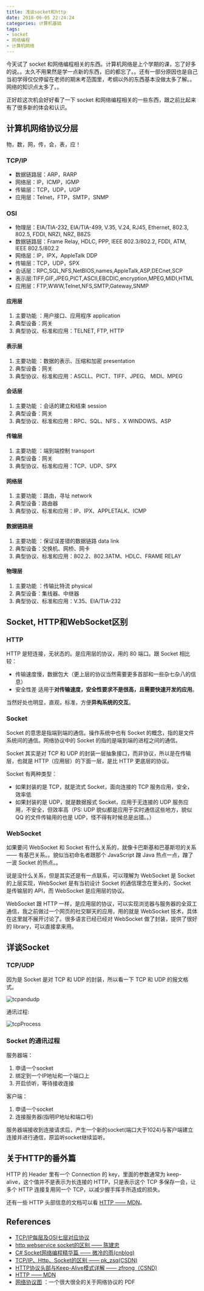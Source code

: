 ```yaml
---
title: 浅谈socket和http
date: 2018-06-05 22:24:24
categories: 计算机基础
tags:
- socket
- 网络编程
- 计算机网络
---
```


今天试了 socket 和网络编程相关的东西。计算机网络是上个学期的课，忘了好多的说。。太久不用果然是学一点新的东西，旧的都忘了。。还有一部分原因也是自己当初学得仅仅停留在老师的期末考范围里，考纲以外的东西基本没做太多了解。。网络的知识点太多了。。

正好趁这次机会好好看了一下 socket 和网络编程相关的一些东西，跟之前比起来有了很多新的体会和认识。


## 计算机网络协议分层
物，数，网，传，会，表，应！

### TCP/IP
- 数据链路层：ARP，RARP
- 网络层：IP，ICMP，IGMP
- 传输层：TCP，UDP，UGP
- 应用层：Telnet，FTP，SMTP，SNMP

### OSI
- 物理层：EIA/TIA-232, EIA/TIA-499, V.35, V.24, RJ45, Ethernet, 802.3, 802.5, FDDI, NRZI, NRZ, B8ZS 
- 数据链路层：Frame Relay, HDLC, PPP, IEEE 802.3/802.2, FDDI, ATM,  IEEE 802.5/802.2 
- 网络层：IP，IPX，AppleTalk DDP 
- 传输层：TCP，UDP，SPX 
- 会话层：RPC,SQL,NFS,NetBIOS,names,AppleTalk,ASP,DECnet,SCP 
- 表示层:TIFF,GIF,JPEG,PICT,ASCII,EBCDIC,encryption,MPEG,MIDI,HTML 
- 应用层：FTP,WWW,Telnet,NFS,SMTP,Gateway,SNMP 

#### 应用层 
1. 主要功能 ：用户接口、应用程序 
application 
2. 典型设备：网关 
3. 典型协议、标准和应用：TELNET, FTP, HTTP 

#### 表示层 
1. 主要功能 ：数据的表示、压缩和加密 
presentation
2. 典型设备：网关 
3. 典型协议、标准和应用：ASCLL、PICT、TIFF、JPEG、 MIDI、MPEG 

#### 会话层 
1. 主要功能 ：会话的建立和结束 
session
2. 典型设备：网关 
3. 典型协议、标准和应用：RPC、SQL、NFS 、X WINDOWS、ASP 

#### 传输层 
1. 主要功能 ：端到端控制 
transport 
2. 典型设备：网关 
3. 典型协议、标准和应用：TCP、UDP、SPX 

#### 网络层 
1. 主要功能 ：路由，寻址 
network
2. 典型设备：路由器 
3. 典型协议、标准和应用：IP、IPX、APPLETALK、ICMP 

#### 数据链路层 
1. 主要功能 ：保证误差错的数据链路 
data link 
2. 典型设备：交换机、网桥、网卡 
3. 典型协议、标准和应用：802.2、802.3ATM、HDLC、FRAME RELAY 

#### 物理层 
1. 主要功能 ：传输比特流 
physical
2. 典型设备：集线器、中继器 
3. 典型协议、标准和应用：V.35、EIA/TIA-232 

## Socket, HTTP和WebSocket区别
### HTTP
HTTP 是短连接，无状态的。是应用层的协议，用的 80 端口。跟 Socket 相比较：
- 传输速度慢，数据包大（更上层的协议当然需要更多首部和一些杂七杂八的信息）
- 安全性差
适用于**对传输速度，安全性要求不是很高，且需要快速开发的应用**。

当然好处也明显，直观，标准，方便**异构系统的交互**。

### Socket
Socket 的意思是指端到端的通信。操作系统中也有 Socket 的概念，指的是文件系统间的通信。网络协议中的 Socket 的指的是端到端的进程之间的通信。

Socket 其实是对 TCP 和 UDP 的封装一层抽象接口，而非协议，所以是在传输层，也就是 HTTP（应用层）的下面一层，是比 HTTP 更底层的协议。

Socket 有两种类型：
- 如果封装的是 TCP，就是流式 Socket，面向连接的 TCP 服务应用，安全，效率低
- 如果封装的是 UDP，就是数据报式 Socket，应用于无连接的 UDP 服务应用，不安全，但效率高（PS: UDP 貌似都是应用于实时通信这些地方，貌似 QQ 的文件传输用的也是 UDP，怪不得有时候总是出错。。）

### WebSocket
如果要问 WebSocket 和 Socket 有什么关系的，就像卡巴斯基和巴基斯坦的关系 —— 有基巴关系。。貌似当初命名者跟那个 JavaScript 蹭 Java 热点一点，蹭了一波 Socket 的热点。。

说是没什么关系，但是其实还是有一点联系，可以理解为 WebSocket 是 Socket 的上层实现，WebSocket 是有当初设计 Socket 的通信理念在里头的，Socket 是传输层的 API，而 WebSocket 是应用层的协议。

WebSocket 跟 HTTP 一样，是应用层的协议，可以实现浏览器与服务器的全双工通信，我之前做过一个网页的社交聊天的应用，用的就是 WebSocket 技术，具体在这里就不展开讨论了。很多语言已经已经对 WebSocket 做了封装，提供了很好的 library，可以直接拿来用。


## 详谈Socket
### TCP/UDP
因为是 Socket 是对 TCP 和 UDP 的封装，所以看一下 TCP 和 UDP 的报文格式。

![tcpandudp](https://i.loli.net/2018/06/05/5b16b06f295d2.jpeg)

通讯过程:

![tcpProcess](https://i.loli.net/2018/06/07/5b18919f2343f.png)


### Socket 的通讯过程
服务器端：

1. 申请一个socket
2. 绑定到一个IP地址和一个端口上
3. 开启侦听，等待接收连接

 客户端：

1. 申请一个socket
2. 连接服务器(指明IP地址和端口号)

服务器端接收到连接请求后，产生一个新的socket(端口大于1024)与客户端建立连接并进行通信，原监听socket继续监听。


## 关于HTTP的番外篇
HTTP 的 Header 里有一个 Connection 的 key，里面的参数通常为 keep-alive，这个值并不是表示为长连接的 HTTP，只是表示这个 TCP 多保存一会，让多个 HTTP 连接复用同一个 TCP，以减少握手挥手所造成的损失。

还有一些 HTTP 头部信息的文档可以看 [HTTP —— MDN](https://developer.mozilla.org/en-US/docs/Web/HTTP/Headers/Connection)。


## References
- [TCP/IP每层及OSI七层对应协议](http://thinking80s.iteye.com/blog/566438)
- [http webservice socket的区别 —— 陈建忠](https://www.cnblogs.com/111testing/p/6581062.html)
- [C# Socket网络编程精华篇 —— 微冷的雨(cnblog)](http://www.cnblogs.com/weilengdeyu/archive/2013/03/08/2949101.html)
- [TCP/IP、Http、Socket的区别 —— pk_zsq(CSDN)](https://blog.csdn.net/Pk_zsq/article/details/6087367)
- [HTTP协议头部与Keep-Alive模式详解 —— zfrong（CSND)](https://blog.csdn.net/zfrong/article/details/6070608)
- [HTTP —— MDN](https://developer.mozilla.org/en-US/docs/Web/HTTP/Headers/Connection)
- [网络协议图](http://www.colasoft.com.cn/download/network-protocol-map-2017.pdf) ：一个很大很全的关于网络协议的 PDF